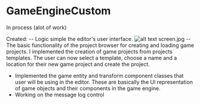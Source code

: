 # GameEngineCustom

In process (alot of work)

Created:
-- Logic simple the editor's user interface. 
![alt text](https://github.com/igorlev91/GameEngineTest/tree/main/VSCodeSnippets/screen.jpg?raw=true)
screen.jpg
-- The basic functionality of the project browser for creating and loading game projects. I implemented the creation of game projects from projects templates. The user can now select a template, choose a name and a location for their new game project and create the project.
- Implemented the game entity and transform component classes that user will be using in the editor. These are basically the UI representation of game objects and their components in the game engine.
- Working on the message log control
